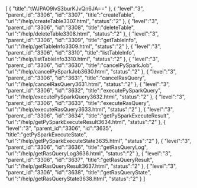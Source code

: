 [
	{
		"title":"tWJPAO9lvS3burKJvQn6JA=="
	},
	{
		"level":"3",
		"parent_id":"3306",
		"id":"3307",
		"title":"createTable",
		"url":"/help/createTable3307.html",
		"status":"2"
	},
	{
		"level":"3",
		"parent_id":"3306",
		"id":"3308",
		"title":"deleteTable",
		"url":"/help/deleteTable3308.html",
		"status":"2"
	},
	{
		"level":"3",
		"parent_id":"3306",
		"id":"3309",
		"title":"getTableInfo",
		"url":"/help/getTableInfo3309.html",
		"status":"2"
	},
	{
		"level":"3",
		"parent_id":"3306",
		"id":"3310",
		"title":"listTableInfo",
		"url":"/help/listTableInfo3310.html",
		"status":"2"
	},
	{
		"level":"3",
		"parent_id":"3306",
		"id":"3630",
		"title":"cancelPySparkJob",
		"url":"/help/cancelPySparkJob3630.html",
		"status":"2"
	},
	{
		"level":"3",
		"parent_id":"3306",
		"id":"3631",
		"title":"cancelRasQuery",
		"url":"/help/cancelRasQuery3631.html",
		"status":"2"
	},
	{
		"level":"3",
		"parent_id":"3306",
		"id":"3632",
		"title":"executePySparkQuery",
		"url":"/help/executePySparkQuery3632.html",
		"status":"2"
	},
	{
		"level":"3",
		"parent_id":"3306",
		"id":"3633",
		"title":"executeRasQuery",
		"url":"/help/executeRasQuery3633.html",
		"status":"2"
	},
	{
		"level":"3",
		"parent_id":"3306",
		"id":"3634",
		"title":"getPySparkExecuteResult",
		"url":"/help/getPySparkExecuteResult3634.html",
		"status":"2"
	},
	{
		"level":"3",
		"parent_id":"3306",
		"id":"3635",
		"title":"getPySparkExecuteState",
		"url":"/help/getPySparkExecuteState3635.html",
		"status":"2"
	},
	{
		"level":"3",
		"parent_id":"3306",
		"id":"3636",
		"title":"getRasQueryLog",
		"url":"/help/getRasQueryLog3636.html",
		"status":"2"
	},
	{
		"level":"3",
		"parent_id":"3306",
		"id":"3637",
		"title":"getRasQueryResult",
		"url":"/help/getRasQueryResult3637.html",
		"status":"2"
	},
	{
		"level":"3",
		"parent_id":"3306",
		"id":"3638",
		"title":"getRasQueryState",
		"url":"/help/getRasQueryState3638.html",
		"status":"2"
	}
]